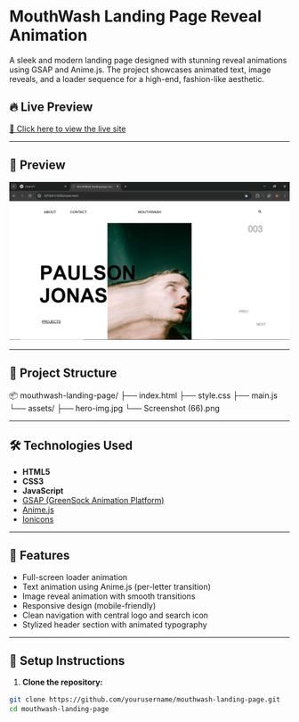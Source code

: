 # MouthWash Landing Page Reveal Animation

A sleek and modern landing page designed with stunning reveal animations using GSAP and Anime.js. The project showcases animated text, image reveals, and a loader sequence for a high-end, fashion-like aesthetic.

## 🔥 Live Preview

[🔗 Click here to view the live site](https://mouth-wash-landing-page1-by-muhammad-mustafa.vercel.app/)

---

## 📸 Preview

![Preview Screenshot](assets/Screenshot%20(66).png)

---

## 📁 Project Structure

📦 mouthwash-landing-page/
├── index.html
├── style.css
├── main.js
└── assets/
├── hero-img.jpg
└── Screenshot (66).png



---

## 🛠️ Technologies Used

- **HTML5**
- **CSS3**
- **JavaScript**
- [GSAP (GreenSock Animation Platform)](https://greensock.com/gsap/)
- [Anime.js](https://animejs.com/)
- [Ionicons](https://ionic.io/ionicons)

---

## 🚀 Features

- Full-screen loader animation
- Text animation using Anime.js (per-letter transition)
- Image reveal animation with smooth transitions
- Responsive design (mobile-friendly)
- Clean navigation with central logo and search icon
- Stylized header section with animated typography

---

## 🧩 Setup Instructions

1. **Clone the repository:**

```bash
git clone https://github.com/yourusername/mouthwash-landing-page.git
cd mouthwash-landing-page
